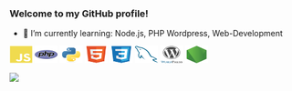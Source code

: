 ### Welcome to my GitHub profile!

- 📕 I’m currently learning: Node.js, PHP Wordpress, Web-Development
  

<div style="display: inline_block">
  <img align="center" alt="Sergio-Js" height="30" width="40" src="https://raw.githubusercontent.com/devicons/devicon/master/icons/javascript/javascript-plain.svg">
  <img align="center" alt="Sergio-Js" height="30" width="40" src="https://raw.githubusercontent.com/devicons/devicon/master/icons/php/php-original.svg">
  <img align="center" alt="Sergio-Js" height="30" width="40" src="https://raw.githubusercontent.com/devicons/devicon/master/icons/python/python-original.svg">
  <img align="center" alt="Sergio-HTML" height="30" width="40" src="https://raw.githubusercontent.com/devicons/devicon/master/icons/html5/html5-original.svg">
  <img align="center" alt="Sergio-CSS" height="30" width="40" src="https://raw.githubusercontent.com/devicons/devicon/master/icons/css3/css3-original.svg">
  <img align="center" alt="Sergio-Js" height="30" width="40" src="https://raw.githubusercontent.com/devicons/devicon/master/icons/mysql/mysql-original.svg">
  <img align="center" alt="Sergio-Js" height="30" width="40" src="https://raw.githubusercontent.com/devicons/devicon/master/icons/wordpress/wordpress-original.svg">
  <img align="center" alt="Sergio-Js" height="30" width="40" src="https://raw.githubusercontent.com/devicons/devicon/master/icons/nodejs/nodejs-original.svg">
</div>
<br>
<div> 
  <a href="https://www.linkedin.com/in/sergio-filho000/" target="_blank"><img src="https://img.shields.io/badge/-LinkedIn-%230077B5?style=for-the-badge&logo=linkedin&logoColor=white" target="_blank"></a> 
  
</div>
